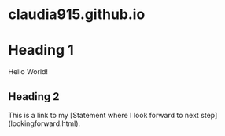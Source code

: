 # claudia915.github.io

# Heading 1

Hello World!

## Heading 2

This is a link to my [Statement where I look forward to next step] (lookingforward.html).
